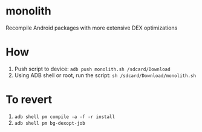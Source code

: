# monolith
Recompile Android packages with more extensive DEX optimizations

# How
1) Push script to device: `adb push monolith.sh /sdcard/Download`
2) Using ADB shell or root, run the script: `sh /sdcard/Download/monolith.sh`

# To revert
1) `adb shell pm compile -a -f -r install`
2) `adb shell pm bg-dexopt-job`
